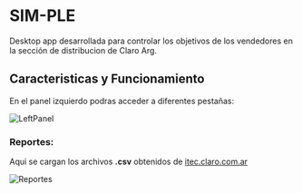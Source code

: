 # SIM-PLE
Desktop app desarrollada para controlar los objetivos de los vendedores en la sección de distribucion de Claro Arg.
## Caracteristicas y Funcionamiento
En el panel izquierdo podras acceder a diferentes pestañas:



![LeftPanel](https://user-images.githubusercontent.com/77740217/130173123-68ba2a16-9bde-425f-8d23-5c130ad23b0f.png)

### Reportes:
Aqui se cargan los archivos **.csv** obtenidos de [itec.claro.com.ar](https://itec.claro.com.ar/)


![Reportes](https://user-images.githubusercontent.com/77740217/130173589-be1f8171-4f70-4dae-be4c-e653adc4b55e.png)

